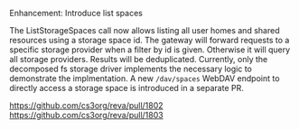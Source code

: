 Enhancement: Introduce list spaces

The ListStorageSpaces call now allows listing all user homes and shared resources using a storage space id. The gateway will forward requests to a specific storage provider when a filter by id is given. Otherwise it will query all storage providers. Results will be deduplicated. Currently, only the decomposed fs storage driver implements the necessary logic to demonstrate the implmentation. A new `/dav/spaces` WebDAV endpoint to directly access a storage space is introduced in a separate PR.

https://github.com/cs3org/reva/pull/1802
https://github.com/cs3org/reva/pull/1803